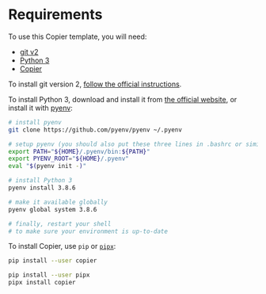 # Requirements

To use this Copier template, you will need:

- [git v2](https://git-scm.com/)
- [Python 3](https://www.python.org)
- [Copier](https://copier.readthedocs.io/en/stable/)

To install git version 2,
[follow the official instructions](https://git-scm.com/downloads).

To install Python 3,
download and install it from
[the official website](https://www.python.org/downloads/),
or install it with [pyenv](https://github.com/pyenv/pyenv):

```bash
# install pyenv
git clone https://github.com/pyenv/pyenv ~/.pyenv

# setup pyenv (you should also put these three lines in .bashrc or similar)
export PATH="${HOME}/.pyenv/bin:${PATH}"
export PYENV_ROOT="${HOME}/.pyenv"
eval "$(pyenv init -)"

# install Python 3
pyenv install 3.8.6

# make it available globally
pyenv global system 3.8.6

# finally, restart your shell
# to make sure your environment is up-to-date
```

To install Copier, use `pip`
or [`pipx`](https://pipxproject.github.io/pipx/):

```bash
pip install --user copier
```

```bash
pip install --user pipx
pipx install copier
```
